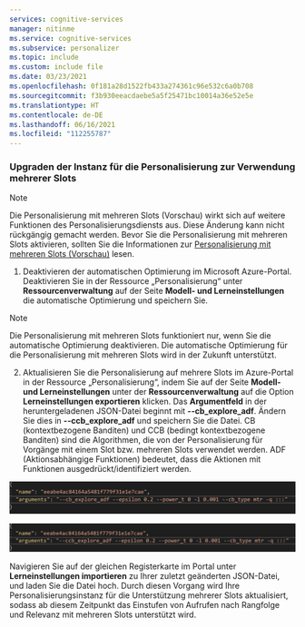 ```yaml
---
services: cognitive-services
manager: nitinme
ms.service: cognitive-services
ms.subservice: personalizer
ms.topic: include
ms.custom: include file
ms.date: 03/23/2021
ms.openlocfilehash: 0f181a28d1522fb433a274361c96e532c6a0b708
ms.sourcegitcommit: f3b930eeacdaebe5a5f25471bc10014a36e52e5e
ms.translationtype: HT
ms.contentlocale: de-DE
ms.lasthandoff: 06/16/2021
ms.locfileid: "112255787"
---
```

### <a name="upgrade-personalizer-instance-to-multi-slot"></a>Upgraden der Instanz für die Personalisierung zur Verwendung mehrerer Slots

> [!NOTE]
> Die Personalisierung mit mehreren Slots (Vorschau) wirkt sich auf weitere Funktionen des Personalisierungsdiensts aus. Diese Änderung kann nicht rückgängig gemacht werden. Bevor Sie die Personalisierung mit mehreren Slots aktivieren, sollten Sie die Informationen zur [Personalisierung mit mehreren Slots (Vorschau)](../concept-multi-slot-personalization.md) lesen. 


1. Deaktivieren der automatischen Optimierung im Microsoft Azure-Portal. Deaktivieren Sie in der Ressource „Personalisierung“ unter **Ressourcenverwaltung** auf der Seite **Modell- und Lerneinstellungen** die automatische Optimierung und speichern Sie.

> [!NOTE]
> Die Personalisierung mit mehreren Slots funktioniert nur, wenn Sie die automatische Optimierung deaktivieren. Die automatische Optimierung für die Personalisierung mit mehreren Slots wird in der Zukunft unterstützt. 

2. Aktualisieren Sie die Personalisierung auf mehrere Slots im Azure-Portal in der Ressource „Personalisierung“, indem Sie auf der Seite **Modell- und Lerneinstellungen** unter der **Ressourcenverwaltung** auf die Option **Lerneinstellungen exportieren** klicken. Das **Argumentfeld** in der heruntergeladenen JSON-Datei beginnt mit **--cb_explore_adf**. Ändern Sie dies in **--ccb_explore_adf** und speichern Sie die Datei. CB (kontextbezogene Banditen) und CCB (bedingt kontextbezogene Banditen) sind die Algorithmen, die von der Personalisierung für Vorgänge mit einem Slot bzw. mehreren Slots verwendet werden. ADF (Aktionsabhängige Funktionen) bedeutet, dass die Aktionen mit Funktionen ausgedrückt/identifiziert werden.

![Lerneinstellungen vor der Änderung](../media/settings/learning-settings-pre-upgrade.png)

![Lerneinstellungen nach der Änderung](../media/settings/learning-settings-post-upgrade.png)

Navigieren Sie auf der gleichen Registerkarte im Portal unter **Lerneinstellungen importieren** zu Ihrer zuletzt geänderten JSON-Datei, und laden Sie die Datei hoch. Durch diesen Vorgang wird Ihre Personalisierungsinstanz für die Unterstützung mehrerer Slots aktualisiert, sodass ab diesem Zeitpunkt das Einstufen von Aufrufen nach Rangfolge und Relevanz mit mehreren Slots unterstützt wird.


